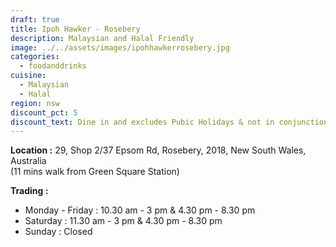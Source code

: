 ```yaml
---
draft: true
title: Ipoh Hawker - Rosebery
description: Malaysian and Halal Friendly
image: ../../assets/images/ipohhawkerrosebery.jpg
categories:
  - foodanddrinks
cuisine:
  - Malaysian
  - Halal
region: nsw
discount_pct: 5
discount_text: Dine in and excludes Pubic Holidays & not in conjunction with any other offer
---
```


**Location :** 29, Shop 2/37 Epsom Rd, Rosebery, 2018, New South Wales, Australia\
(11 mins walk from Green Square Station)

**Trading :**

- Monday - Friday : 10.30 am - 3 pm & 4.30 pm - 8.30 pm
- Saturday : 11.30 am - 3 pm & 4.30 pm - 8.30 pm
- Sunday : Closed
